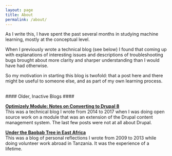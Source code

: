 ```yaml
---
layout: page
title: About
permalink: /about/
---
```


As I write this, I have spent the past several months in studying machine learning, mostly at the conceptual level.

When I previously wrote a technical blog (see below) I found that coming up with explanations of interesting issues
and descriptions of troubleshooting bugs brought about more clarity and sharper understanding than I would have
had otherwise.

So my motivation in starting this blog is twofold: that a post here and there might be useful to someone else, and 
as part of my own learning process.

<br />
#### Older, Inactive Blogs ####

 **[Optimizely Module: Notes on Converting to Drupal 8](https://optimizely-to-drupal-8.blogspot.com/)**  
 This was a technical blog I wrote from 2014 to 2017 when I was doing open source work on a module that
 was an extension of the Drupal content management system. The last few posts were not at all about Drupal.

**[Under the Baobab Tree in East Africa](https://diane-and-earl-in-tz.blogspot.com/)**  
This was a blog of personal reflections I wrote from 2009 to 2013 while doing volunteer work abroad in Tanzania.
It was the experience of a lifetime.
